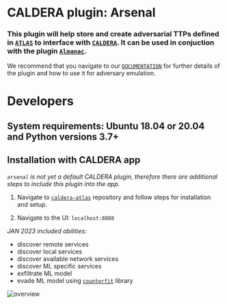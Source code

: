# CALDERA plugin: **Arsenal**

### This plugin will help store and create adversarial TTPs defined in [`ATLAS`](https://atlas.mitre.org/) to interface with [`CALDERA`](https://github.com/mitre/caldera). It can be used in conjuction with the plugin [`Almanac`](https://github.com/mitre-atlas/almanac).

We recommend that you navigate to our [`DOCUMENTATION`](https://advml.pages.mitre.org/arsenal/intro.html#arsenal) for further details of the plugin and how to use it for adversary emulation.

# Developers

## System requirements: **Ubuntu 18.04** or **20.04** and **Python versions 3.7+**

## Installation with CALDERA app
 *`arsenal` is not yet a default CALDERA plugin, therefore there are additional steps to include this plugin into the app.*

 1. Navigate to [`caldera-atlas`](https://github.com/mitre-atlas/caldera-atlas) repository and follow steps for installation and setup.

 2. Navigate to the UI: `localhost:8888`

*JAN 2023 included abilities:*

- discover remote services
- discover local services
- discover available network services
- discover ML specific services
- exfiltrate ML model
- evade ML model using [`counterfit`](https://github.com/Azure/counterfit) library

![overview](docs/assets/A.png)

